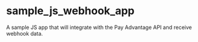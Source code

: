 # sample_js_webhook_app
A sample JS app that will integrate with the Pay Advantage API and receive webhook data.
